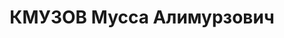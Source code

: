 ---
title: КМУЗОВ Мусса Алимурзович
description: Абазинский уздень Клычевского аула, дата рождения неизвестна. Владел
  арабской и русской грамотой, значился учителем в Баталпашинском отделе. Принимал
  участие в белогвардейском движении, за отличия произведен в урядники и приказом
  главноначальствующего и командующего войсками Терско-Дагестанского края генерала
  от кавалерии И.Г. Эрдели награжден Георгиевским крестом.
---